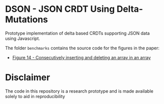 # DSON - JSON CRDT Using Delta-Mutations

Prototype implementation of delta based CRDTs supporting JSON data using Javascript.

The folder `benchmarks` contains the source code for the figures in the paper:

- [Figure 14 - Consecutively inserting and deleting an array in an array](benchmarks/array_update_delete_array.js)

# Disclaimer

The code in this repository is a research prototype and is made available solely to aid in reproducibility
